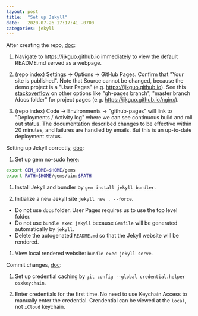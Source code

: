```yaml
---
layout: post
title:  "Set up Jekyll"
date:   2020-07-26 17:17:41 -0700
categories: jekyll
---
```


After creating the repo, [doc](https://docs.github.com/en/github/working-with-github-pages/creating-a-github-pages-site-with-jekyll):

1. Navigate to https://ijkguo.github.io immediately to view the default README.md served as a webpage.

1. (repo index) Settings -> Options -> GitHub Pages. Confirm that "Your site is published". Note that Source cannot be changed, because the demo project is a "User Pages" (e.g. https://ijkguo.github.io). See this [stackoverflow](https://stackoverflow.com/questions/25559292/github-page-shows-master-branch-not-gh-pages) on other options like "gh-pages branch", "master branch /docs folder" for project pages (e.g. https://ijkguo.github.io/nginx).

1. (repo index) Code -> Environments -> "github-pages" will link to "Deployments / Activity log" where we can see continuous build and roll out status. The documentation described changes to be effective within 20 minutes, and failures are handled by emails. But this is an up-to-date deployment status.

Setting up Jekyll correctly, [doc](https://jekyllrb.com/docs/):

1. Set up gem no-sudo [here](https://jekyllrb.com/docs/troubleshooting/#no-sudo):
```bash
export GEM_HOME=$HOME/gems
export PATH=$HOME/gems/bin:$PATH
```

1. Install Jekyll and bundler by `gem install jekyll bundler`.

1. Initialize a new Jekyll site `jekyll new . --force`.
* Do not use `docs` folder. User Pages requires us to use the top level folder.
* Do not use `bundle exec jekyll` because `Gemfile` will be generated automatically by `jekyll`.
* Delete the autogenated `README.md` so that the Jekyll website will be rendered.

1. View local rendered website: `bundle exec jekyll serve`.

Commit changes, [doc](https://docs.github.com/en/github/using-git/caching-your-github-credentials-in-git):

1. Set up credential caching by `git config --global credential.helper osxkeychain`.

1. Enter credentials for the first time. No need to use Keychain Access to manually enter the credential. Crendential can be viewed at the `local`, not `iCloud` keychain.
